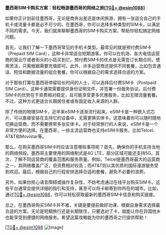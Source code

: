 **墨西哥SIM卡购买方案：轻松畅游墨西哥的网络之旅[[TG💪+ @esim1088](https://t.me/s/esim1088)]**

如果你正计划前往墨西哥，无论是商务出差还是休闲旅游，拥有一张适合自己的手机卡或流量卡都是必不可少的。在墨西哥，你可以选择多种类型的SIM卡，以满足不同的需求。今天，我们就来聊聊墨西哥的SIM卡购买方案，帮助你轻松搞定网络问题。

首先，让我们了解一下墨西哥常见的手机卡类型。最常见的就是预付费SIM卡（Prepaid SIM Card），这种卡非常适合短期游客。你可以在机场、各大电信运营商的营业厅或者街头的小店买到它。预付费SIM卡的优点是无需签订长期合同，使用灵活，只需根据需要充值即可。此外，许多运营商还提供不同套餐，比如包含通话、短信和数据流量的组合套餐，你可以根据自己的需求选择合适的方案。

对于那些打算在墨西哥停留较长时间的人士，可以选择后付费SIM卡（Postpaid SIM Card）。这种卡通常需要提供身份证明文件，并签署一份服务协议。后付费SIM卡的优势在于资费相对稳定，且可能享受更多优惠服务，比如无限流量套餐。不过，这种方式更适合长期居住者或有固定收入来源的人群。

除了传统的物理SIM卡，近年来eSIM卡逐渐流行起来。eSIM卡是一种嵌入式芯片，可以直接安装在支持它的设备中，无需更换实体卡。这意味着你可以随时随地切换运营商，而不需要携带多张实体卡。对于经常旅行的人来说，eSIM卡是一个非常方便的选择。在墨西哥，一些主流运营商也支持eSIM卡服务，比如Telcel、AT&T和Movistar等。

那么，在购买墨西哥SIM卡时应该注意哪些事项呢？首先，确保你的手机支持当地的网络频段。墨西哥主要使用的网络制式是4G LTE，部分区域可能还支持5G。其次，了解不同运营商的覆盖范围和服务质量。例如，Telcel是墨西哥最大的运营商之一，其网络覆盖广泛，但资费相对较高；而AT&T则以其优质的国际漫游服务受到欢迎。最后，根据自己的行程安排选择合适的套餐，避免不必要的浪费。

另外，如果你担心语言障碍或操作复杂性，不妨考虑通过在线平台购买SIM卡。这些平台通常会提供详细的指引和支持，甚至可以将卡邮寄到你所在的城市。比如，通过[TG💪+ @esim1088](https://t.me/s/esim1088)，你可以轻松获取最新的墨西哥SIM卡信息和购买链接。

总之，在墨西哥购买SIM卡并不难，关键是要提前做好功课，根据自身需求选择最合适的方案。无论是短期旅行还是长期居住，只要选对了卡，就能让你在异国他乡也能享受到便捷的网络服务。希望这篇攻略能为你的墨西哥之行提供帮助！

[[TG💪+ @esim1088](https://t.me/s/esim1088) ![Image](https://i.postimg.cc/4NQfJmqS/Snipaste-2025-05-13-00-14-12.png)]